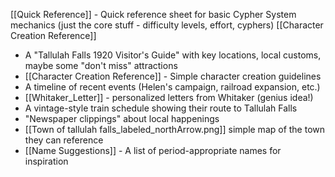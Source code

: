 [[Quick Reference]] - Quick reference sheet for basic Cypher System mechanics (just the core stuff - difficulty levels, effort, cyphers)
[[Character Creation Reference]]
- A "Tallulah Falls 1920 Visitor's Guide" with key locations, local customs, maybe some "don't miss" attractions
- [[Character Creation Reference]] - Simple character creation guidelines 
- A timeline of recent events (Helen's campaign, railroad expansion, etc.)
- [[Whitaker_Letter]] - personalized letters from Whitaker (genius idea!)
- A vintage-style train schedule showing their route to Tallulah Falls
- "Newspaper clippings" about local happenings
- [[Town of tallulah falls_labeled_northArrow.png]] simple map of the town they can reference
- [[Name Suggestions]] - A list of period-appropriate names for inspiration